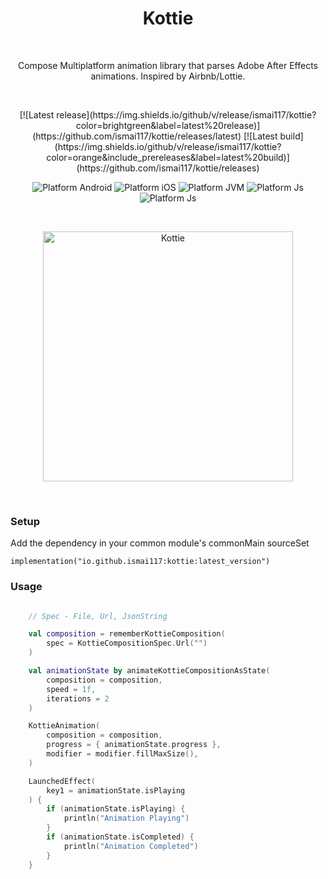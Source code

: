 <h1 align="center">Kottie</h1></br>

<p align="center">
Compose Multiplatform animation library that parses Adobe After Effects animations. Inspired by Airbnb/Lottie.
</p>
</br>

<p align="center">
[![Latest release](https://img.shields.io/github/v/release/ismai117/kottie?color=brightgreen&label=latest%20release)](https://github.com/ismai117/kottie/releases/latest)
[![Latest build](https://img.shields.io/github/v/release/ismai117/kottie?color=orange&include_prereleases&label=latest%20build)](https://github.com/ismai117/kottie/releases)
</p>
  
<p align="center">
  <img alt="Platform Android" src="https://img.shields.io/badge/Platform-Android-brightgreen"/>
  <img alt="Platform iOS" src="https://img.shields.io/badge/Platform-iOS-lightgray"/>
  <img alt="Platform JVM" src="https://img.shields.io/badge/Platform-JVM-orange"/>
  <img alt="Platform Js" src="https://img.shields.io/badge/Platform-Js-yellow"/>
  <img alt="Platform Js" src="https://img.shields.io/badge/Platform-Wasm-red"/>
</p> <br>

<p align="center">
  <img align="center" src="https://github.com/ismai117/kottie/assets/88812838/1f46e16b-2fff-4fff-8a33-5d954b9e0c03" alt="Kottie" width="400"/>
</p> </br>

### Setup


Add the dependency in your common module's commonMain sourceSet

```
implementation("io.github.ismai117:kottie:latest_version")
```


### Usage 

 
``` kotlin

    // Spec - File, Url, JsonString

    val composition = rememberKottieComposition(
        spec = KottieCompositionSpec.Url("")
    )

    val animationState by animateKottieCompositionAsState(
        composition = composition,
        speed = 1f,
        iterations = 2
    )

    KottieAnimation(
        composition = composition,
        progress = { animationState.progress },
        modifier = modifier.fillMaxSize(),
    )

    LaunchedEffect(
        key1 = animationState.isPlaying
    ) {
        if (animationState.isPlaying) {
            println("Animation Playing")
        }
        if (animationState.isCompleted) {
            println("Animation Completed")
        }
    }


```





